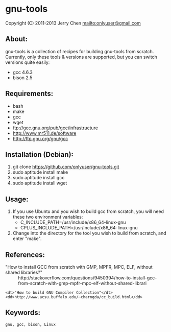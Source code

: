 gnu-tools
=========

Copyright (C) 2011-2013 Jerry Chen <mailto:onlyuser@gmail.com>

About:
------

gnu-tools is a collection of recipes for building gnu-tools from scratch.
Currently, only these tools & versions are supported, but you can switch versions quite easily:

* gcc 4.6.3
* bison 2.5

Requirements:
-------------

* bash
* make
* gcc
* wget
* ftp://gcc.gnu.org/pub/gcc/infrastructure
* http://www.mr511.de/software
* http://ftp.gnu.org/gnu/gcc

Installation (Debian):
----------------------

1. git clone https://github.com/onlyuser/gnu-tools.git
2. sudo aptitude install make
3. sudo aptitude install gcc
4. sudo aptitude install wget

Usage:
------

1. If you use Ubuntu and you wish to build gcc from scratch, you will need these two environment variables:
    * C_INCLUDE_PATH=/usr/include/x86_64-linux-gnu
    * CPLUS_INCLUDE_PATH=/usr/include/x86_64-linux-gnu
2. Change into the directory for the tool you wish to build from scratch, and enter "make".

References:
-----------

<dl>
    <dt>"How to install GCC from scratch with GMP, MPFR, MPC, ELF, without shared libraries?"</dt>
    <dd>http://stackoverflow.com/questions/9450394/how-to-install-gcc-from-scratch-with-gmp-mpfr-mpc-elf-without-shared-librari</dd>

    <dt>"How to build GNU Compiler Collection"</dt>
    <dd>http://www.acsu.buffalo.edu/~charngda/cc_build.html</dd>
</dl>

Keywords:
---------

    gnu, gcc, bison, Linux
